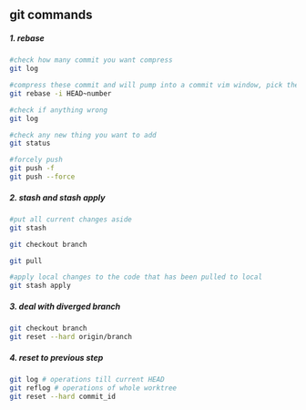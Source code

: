 ## git commands

##### 1. rebase

```bash
#check how many commit you want compress
git log

#compress these commit and will pump into a commit vim window, pick the first one and s all the rest, store it and quit, dump into another window, delete all the commit and leave the the most important one and maybe add some new commit
git rebase -i HEAD~number 

#check if anything wrong
git log

#check any new thing you want to add
git status

#forcely push 
git push -f
git push --force
```

##### 2. stash and stash apply

```bash
#put all current changes aside 
git stash

git checkout branch

git pull

#apply local changes to the code that has been pulled to local
git stash apply

```

##### 3. deal with diverged branch

```bash
git checkout branch
git reset --hard origin/branch
```

##### 4. reset to previous step

```bash
git log # operations till current HEAD
git reflog # operations of whole worktree
git reset --hard commit_id
```

